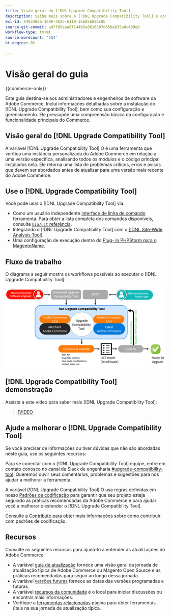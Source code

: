 ```yaml
---
title: Visão geral do [!DNL Upgrade Compatibility Tool]
description: Saiba mais sobre o [!DNL Upgrade Compatibility Tool] e como ele pode ajudá-lo com seu projeto do Adobe Commerce.
exl-id: 9493406a-1690-462b-b119-1b685b026c0b
source-git-commit: ad7f05eaa5f144b5a8616307d65be635a0c499eb
workflow-type: tm+mt
source-wordcount: '354'
ht-degree: 0%

---
```


# Visão geral do guia

{{commerce-only}}

Este guia destina-se aos administradores e engenheiros de software da Adobe Commerce. Inclui informações detalhadas sobre a instalação do [!DNL Upgrade Compatibility Tool], bem como sua configuração e gerenciamento. Ele pressupõe uma compreensão básica da configuração e funcionalidade principais do Commerce.

## Visão geral do [!DNL Upgrade Compatibility Tool]

A variável [!DNL Upgrade Compatibility Tool] O é uma ferramenta que verifica uma instância personalizada do Adobe Commerce em relação a uma versão específica, analisando todos os módulos e o código principal instalados nela. Ele retorna uma lista de problemas críticos, erros e avisos que devem ser abordados antes de atualizar para uma versão mais recente do Adobe Commerce.

## Use o [!DNL Upgrade Compatibility Tool]

Você pode usar o [!DNL Upgrade Compatibility Tool] via:

- Como um usuário independente [interface de linha de comando](../upgrade-compatibility-tool/run.md) ferramenta. Para obter a lista completa dos comandos disponíveis, consulte [`bin/uct` referência](/help/reference/uct.md).
- Integrando o [!DNL Upgrade Compatibility Tool] com o [[!DNL Site-Wide Analysis Tool]](../upgrade-compatibility-tool/integrate-analysis-tool.md).
- Uma configuração de execução dentro do [Plug- in PHPStorm para o MagentoName](../upgrade-compatibility-tool/run-configuration-phpstorm-plugin.md).

## Fluxo de trabalho

O diagrama a seguir mostra os workflows possíveis ao executar o [!DNL Upgrade Compatibility Tool]:

![[!DNL Upgrade Compatibility Tool] Diagrama](../../assets/upgrade-guide/uct-diagram-v5.png)

## [!DNL Upgrade Compatibility Tool] demonstração

Assista a este vídeo para saber mais [!DNL Upgrade Compatibility Tool]:

>[!VIDEO](https://video.tv.adobe.com/v/341245?quality=12)

## Ajude a melhorar o [!DNL Upgrade Compatibility Tool]

Se você precisar de informações ou tiver dúvidas que não são abordadas neste guia, use os seguintes recursos:

Para se conectar com o [!DNL Upgrade Compatibility Tool] equipe, entre em contato conosco no canal de Slack de engenharia [#upgrade-compatibility-tool](https://magentocommeng.slack.com/archives/C019Y143U9F). Queremos ouvir seus comentários, problemas e sugestões para nos ajudar a melhorar a ferramenta.

A variável [!DNL Upgrade Compatibility Tool] O usa regras definidas em nosso [Padrões de codificação](https://developer.adobe.com/commerce/php/coding-standards/) para garantir que seu projeto esteja seguindo as práticas recomendadas da Adobe Commerce e para ajudar você a melhorar e estender o [!DNL Upgrade Compatibility Tool].

Consulte a [Contribute](https://developer.adobe.com/commerce/php/coding-standards/contributing/) para obter mais informações sobre como contribuir com padrões de codificação.

## Recursos

Consulte os seguintes recursos para ajudá-lo a entender as atualizações do Adobe Commerce:

- A variável [guia de atualização](../overview.md) fornece uma visão geral da jornada de atualização típica de Adobe Commerce ou Magento Open Source e as práticas recomendadas para seguir ao longo dessa jornada.
- A variável [versões futuras](https://devdocs.magento.com/release/) fornece as datas das versões programadas e futuras.
- A variável [recursos da comunidade](https://developer.adobe.com/commerce/contributor/community/) é o local para iniciar discussões ou encontrar mais informações.
- Verifique a [ferramentas relacionadas](../upgrade-compatibility-tool/related-tools.md) página para obter ferramentas úteis na sua jornada de atualização típica.
